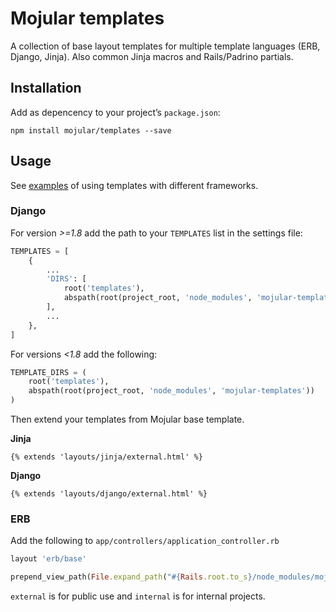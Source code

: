 # Mojular templates

A collection of base layout templates for multiple template languages (ERB, Django, Jinja). Also common Jinja macros and Rails/Padrino partials.

## Installation

Add as depencency to your project’s `package.json`:

```
npm install mojular/templates --save
```

## Usage

See [examples](https://github.com/mojular/examples) of using templates with different frameworks.

### Django

For version *>=1.8* add the path to your `TEMPLATES` list in the settings file:

```py
TEMPLATES = [
    {
        ...
        'DIRS': [
            root('templates'),
            abspath(root(project_root, 'node_modules', 'mojular-templates')),
        ],
        ...
    },
]
```

For versions *<1.8* add the following:

```py
TEMPLATE_DIRS = (
    root('templates'),
    abspath(root(project_root, 'node_modules', 'mojular-templates'))
)
```

Then extend your templates from Mojular base template.

**Jinja**

```jinja
{% extends 'layouts/jinja/external.html' %}
```

**Django**
```jinja
{% extends 'layouts/django/external.html' %}

```

### ERB

Add the following to `app/controllers/application_controller.rb`

```ruby
layout 'erb/base'

prepend_view_path(File.expand_path("#{Rails.root.to_s}/node_modules/mojular-templates"))
```

`external` is for public use and `internal` is for internal projects.
